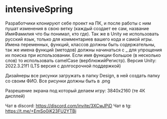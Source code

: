 # intensiveSpring

Разработчики клонируют себе проект на ПК, и после работы с ним пушат изменения в свою ветку (каждый создает ее сам, название ИмяФамилия что бы понимал, кто где). 
Так же в Unity не использовать русский язык, только для комментариев вашего кода и самой игры.
Имена переменных, функций, классов должны быть содержательны, так же имена функций (методов) должны начинаться с _ для упрощения их поиска при использовании.
Если имя функции большое (в несколько слов) то использовать camelCase (верблюжийРегистр).
Версия Unity: 2022.3.21f1 (LTS версия с долгосрочной поддержкой)

Дизайнеры все рисунки загружать в папку Design, в ней создать папку со своим ФИО. Все рисунки должны быть в .png

Разрешение экрана под который делаем игру: 3840x2160 (те 4К дисплей)

Чат в discord: https://discord.com/invite/3XCwJPjD
Чат в tg: https://t.me/+EmSo0iK23FU2YTBi
